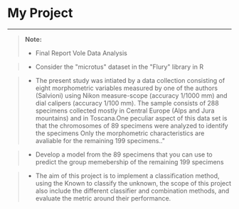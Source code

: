 # My Project
-------------
> **Note:**
> - Final Report Vole Data Analysis 

> - Consider the "microtus" dataset in the "Flury" library in R

> - The present study was intiated by a data collection consisting of eight morphometric 
    variables measured by one of the authors (Salvioni) using  Nikon measure-scope (accuracy 
    1/1000 mm) and dial calipers (accuracy 1/100 mm). The sample consists of 288 specimens
    collected mostly in Central Europe (Alps and Jura mountains) and in Toscana.One peculiar 
    aspect of this data set is that the chromosomes of 89 specimens were analyzed to     identify the specimens
    Only the morphometric characteristics are avaliable for the remaining 199 specimens.."

> - Develop a model from the 89 specimens that you can use to predict the group memebership 
    of the remaining 199 specimens

> - The aim of this project is to implement a classification method, using the Known to classify the unknown, the scope of this project also include the different classifier and combination methods, and evaluate the metric around their performance. 

